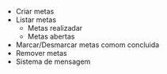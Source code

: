 - Criar metas
- Listar metas
  - Metas realizadar
  - Metas abertas
- Marcar/Desmarcar metas comom concluida
- Remover metas
- Sistema de mensagem